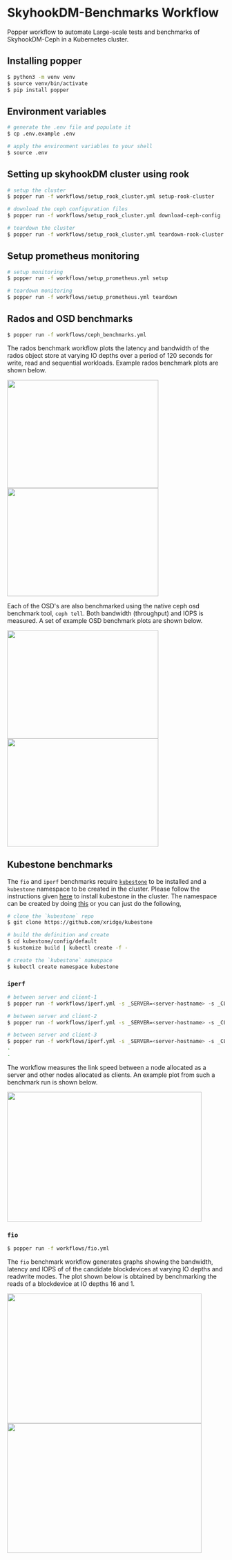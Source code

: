 # SkyhookDM-Benchmarks Workflow

Popper workflow to automate Large-scale tests and benchmarks of SkyhookDM-Ceph in a Kubernetes cluster.

## Installing popper
```bash
$ python3 -m venv venv
$ source venv/bin/activate
$ pip install popper
```

## Environment variables
```bash
# generate the .env file and populate it
$ cp .env.example .env 

# apply the environment variables to your shell
$ source .env
```

## Setting up skyhookDM cluster using rook
```bash
# setup the cluster
$ popper run -f workflows/setup_rook_cluster.yml setup-rook-cluster

# download the ceph configuration files
$ popper run -f workflows/setup_rook_cluster.yml download-ceph-config

# teardown the cluster
$ popper run -f workflows/setup_rook_cluster.yml teardown-rook-cluster
```

## Setup prometheus monitoring
```bash
# setup monitoring
$ popper run -f workflows/setup_prometheus.yml setup

# teardown monitoring
$ popper run -f workflows/setup_prometheus.yml teardown
```

## Rados and OSD benchmarks
```bash
$ popper run -f workflows/ceph_benchmarks.yml 
```

The rados benchmark workflow plots the latency and bandwidth of the rados object store at varying IO depths over a period of 120 seconds for write, read and sequential workloads. Example rados benchmark plots are shown below.

<img src="https://user-images.githubusercontent.com/33978990/86970919-e123f100-c18d-11ea-9baf-2fb7656e23e5.png" height="250" width="350" />

<img src="https://user-images.githubusercontent.com/33978990/86972328-67413700-c190-11ea-8a43-9f3000b94396.png" height="250" width="350" />

Each of the OSD's are also benchmarked using the native ceph osd benchmark tool, `ceph tell`. 
Both bandwidth (throughput) and IOPS is measured. A set of example OSD benchmark plots are shown below.

<img src="https://user-images.githubusercontent.com/33978990/86971224-6c04eb80-c18e-11ea-90d2-59d9e762149a.png" height="250" width="350" />      

<img src="https://user-images.githubusercontent.com/33978990/86971992-c9e60300-c18f-11ea-89ea-436e108ff498.png" height="250" width="350" />


## Kubestone benchmarks

The `fio` and `iperf` benchmarks require [`kubestone`](https://kubestone.io/en/latest/) to be installed and a `kubestone` namespace to be created in the cluster.
Please follow the instructions given [here](https://kubestone.io/en/latest/quickstart/#installation) to install kubestone in the cluster. The namespace can be created by doing [this](https://kubestone.io/en/latest/quickstart/#namespace) or you can just do the following,

```bash
# clone the `kubestone` repo
$ git clone https://github.com/xridge/kubestone

# build the definition and create
$ cd kubestone/config/default
$ kustomize build | kubectl create -f -

# create the `kubestone` namespace
$ kubectl create namespace kubestone
```

### `iperf`
```bash
# between server and client-1
$ popper run -f workflows/iperf.yml -s _SERVER=<server-hostname> -s _CLIENT=<client-one-hostname>

# between server and client-2
$ popper run -f workflows/iperf.yml -s _SERVER=<server-hostname> -s _CLIENT=<client-two-hostname>

# between server and client-3
$ popper run -f workflows/iperf.yml -s _SERVER=<server-hostname> -s _CLIENT=<client-three-hostname>
.
.
```

The workflow measures the link speed between a node allocated as a server and other nodes allocated as clients. An example plot from such a benchmark run is shown below.

<img src="https://user-images.githubusercontent.com/33978990/87332356-0da68700-c559-11ea-9a03-6af9beb11c3c.png" height="300" width="450" />

### `fio`
```bash
$ popper run -f workflows/fio.yml
```
The `fio` benchmark workflow generates graphs showing the bandwidth, latency and IOPS of of the candidate
blockdevices at varying IO depths and readwrite modes. The plot shown below is obtained by benchmarking the reads of a blockdevice at IO depths 16 and 1.

<img src="https://user-images.githubusercontent.com/33978990/86969921-29421400-c18c-11ea-96de-0e58f7936527.png" height="300" width="450" />

<img src="https://user-images.githubusercontent.com/33978990/86972712-ffd7b700-c190-11ea-8276-ded3c73269ec.png" height="300" width="450" />
